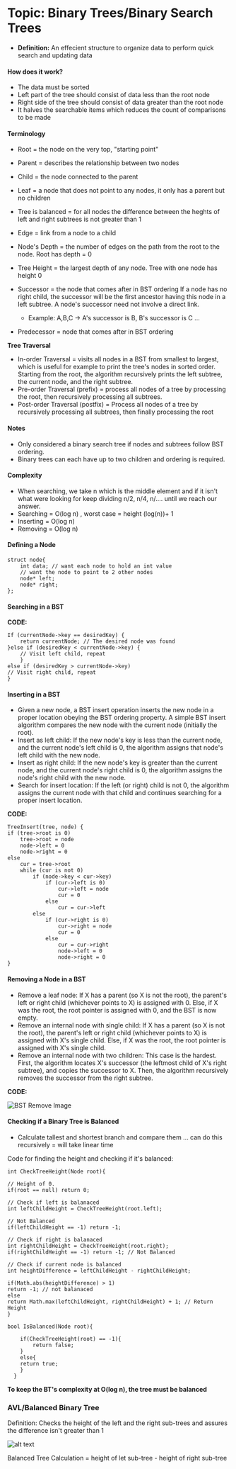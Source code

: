 # Topic: Binary Trees/Binary Search Trees

- **Definition:** An effecient structure to organize data to perform quick search and updating data

#### **How does it work?**
- The data must be sorted
- Left part of the tree should consist of data less than the root node
- Right side of the tree should consist of data greater than the root node
- It halves the searchable items which reduces the count of comparisons to be made

#### **Terminology**

- Root = the node on the very top, "starting point"
- Parent = describes the relationship between two nodes
- Child = the node connected to the parent
- Leaf = a node that does not point to any nodes, it only has a parent but no children
- Tree is balanced = for all nodes the difference between the heghts of left and right subtrees is not greater than 1
- Edge = link from a node to a child
- Node's Depth = the number of edges on the path from the root to the node. Root has depth = 0
- Tree Height = the largest depth of any node. Tree with one node has height 0

- Successor = the node that comes after in BST ordering
If a node has no right child, the successor will be the first ancestor having this node in a left subtree. A node's successor need not involve a direct link.
    - Example: A,B,C -> A's successor is B, B's successor is C ...
- Predecessor = node that comes after in BST ordering

**Tree Traversal**

- In-order Traversal = visits all nodes in a BST from smallest to largest, which is useful for example to print the tree's nodes in sorted order. Starting from the root, the algorithm recursively prints the left subtree, the current node, and the right subtree.
- Pre-order Traversal (prefix) = process all nodes of a tree by processing the root, then recursively processing all subtrees.
- Post-order Traversal (postfix) = Process all nodes of a tree by recursively processing all subtrees, then finally processing the root

#### **Notes**
- Only considered a binary search tree if nodes and subtrees follow BST ordering.
- Binary trees can each have up to two children and ordering is required.

#### **Complexity**

- When searching, we take n which is the middle element and if it isn't what were looking for keep dividing n/2, n/4, n/.... until we reach our answer.
- Searching = O(log n) , worst case = height (log(n))+ 1
- Inserting = O(log n)
- Removing = O(log n)

#### **Defining a Node**

    struct node{
        int data; // want each node to hold an int value
        // want the node to point to 2 other nodes
        node* left;
        node* right;
    };

#### **Searching in a BST**

**CODE:**

    If (currentNode->key == desiredKey) {
        return currentNode; // The desired node was found
    }else if (desiredKey < currentNode->key) {
        // Visit left child, repeat
        }
    else if (desiredKey > currentNode->key)
    // Visit right child, repeat
    }

#### **Inserting in a BST**
- Given a new node, a BST insert operation inserts the new node in a proper location obeying the BST ordering property. A simple BST insert algorithm compares the new node with the current node (initially the root).
- Insert as left child: If the new node's key is less than the current node, and the current node's left child is 0, the algorithm assigns that node's left child with the new node.
- Insert as right child: If the new node's key is greater than the current node, and the current node's right child is 0, the algorithm assigns the node's right child with the new node.
- Search for insert location: If the left (or right) child is not 0, the algorithm assigns the current node with that child and continues searching for a proper insert location.

**CODE:**

    TreeInsert(tree, node) {
    if (tree->root is 0)
        tree->root = node
        node->left = 0
        node->right = 0
    else
        cur = tree->root
        while (cur is not 0)
            if (node->key < cur->key)
                if (cur->left is 0)
                    cur->left = node
                    cur = 0
                else
                    cur = cur->left
            else
                if (cur->right is 0)
                    cur->right = node
                    cur = 0
                else
                    cur = cur->right
                    node->left = 0
                    node->right = 0
    }
    
#### **Removing a Node in a BST**

- Remove a leaf node: If X has a parent (so X is not the root), the parent's left or right child (whichever points to X) is assigned with 0. Else, if X was the root, the root pointer is assigned with 0, and the BST is now empty.
- Remove an internal node with single child: If X has a parent (so X is not the root), the parent's left or right child (whichever points to X) is assigned with X's single child. Else, if X was the root, the root pointer is assigned with X's single child.
- Remove an internal node with two children: This case is the hardest. First, the algorithm locates X's successor (the leftmost child of X's right subtree), and copies the successor to X. Then, the algorithm recursively removes the successor from the right subtree.

**CODE:**

![BST Remove Image](https://github.com/R-Ligier/C-Practice/blob/master/BSTRemove.png "BST Remove Image")
    
#### **Checking if a Binary Tree is Balanced**

- Calculate tallest and shortest branch and compare them ... can do this recursively = will take linear time

Code for finding the height and checking if it's balanced:

    int CheckTreeHeight(Node root){

	// Height of 0.
	if(root == null) return 0;
	
	// Check if left is balanaced
	int leftChildHeight = CheckTreeHeight(root.left);
	
	// Not Balanced
	if(leftChildHeight == -1) return -1; 

	// Check if right is balanaced
	int rightChildHeight = CheckTreeHeight(root.right);
	if(rightChildHeight == -1) return -1; // Not Balanced
	
	// Check if current node is balanced
	int heightDifference = leftChildHeight - rightChildHeight;
	
	if(Math.abs(heightDifference) > 1)
	return -1; // not balanaced
	else
	return Math.max(leftChildHeight, rightChildHeight) + 1; // Return Height
    }

    bool IsBalanced(Node root){

        if(CheckTreeHeight(root) == -1){
            return false;
        }
        else{
        return true;
  	    }
      }

**To keep the BT's complexity at O(log n), the tree must be balanced**

### AVL/Balanced Binary Tree

Definition: Checks the height of the left and the right sub-trees and assures the difference isn't greater than 1

![alt text](https://github.com/R-Ligier/C-Practice/blob/master/AVLTree.png "AVL Tree image")

Balanced Tree Calculation = height of let sub-tree - height of right sub-tree
